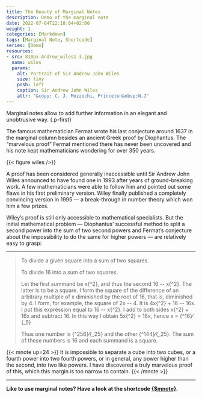 ```yaml
---
title: The Beauty of Marginal Notes
description: Demo of the marginal note
date: 2022-07-04T22:18:04+02:00
weight: 1
categories: [Markdown]
tags: [Marginal Note, Shortcode]
series: [Demo]
resources:
- src: 810px-Andrew_wiles1-3.jpg
  name: wiles
  params:
    alt: Portrait of Sir Andrew John Wiles
    size: tiny
    posh: left 
    caption: Sir Andrew John Wiles
    attr: "&copy; C. J. Mozzochi, Princeton&nbsp;N.J"
---
```


Marginal notes allow to add further information in an elegant and unobtrusive way.
{.p-first} <!--more-->

The famous mathematician Fermat wrote his last conjecture around 1637 in the marginal column besides an ancient Greek proof by Diophantus. The “marvelous proof” Fermat mentioned there has never been uncovered and his note kept mathematicians wondering for over 350 years.

{{< figure wiles />}}

A proof has been considered generally inaccessible until Sir Andrew John Wiles announced to have found one in 1993 after years of ground-breaking work. A few mathematicians were able to follow him and pointed out some flaws in his first preliminary version. Wiley finally published a completely convincing version in 1995 — a break-through in number theory which won him a few prizes.  

Wiley’s proof is still only accessible to mathematical specialists. But the initial mathematical problem — Diophantus’ successful method to split a second power into the sum of two second powers and Fermat’s conjecture about the impossibility to do the same for higher powers — are relatively easy to grasp:  

- - -

> To divide a given square into a sum of two squares.
>
> To divide 16 into a sum of two squares.
>
> Let the first summand be x{^2}, and thus the second 16 -- x{^2}. The latter is to be a square. I form the square of the difference of an arbitrary multiple of x diminished by the root of 16, that is, diminished by 4. I form, for example, the square of 2x -- 4. It is 4x{^2} + 16 -- 16x. I put this expression equal to 16 -- x{^2}. I add to both sides x{^2} + 16x and subtract 16. In this way I obtain 5x{^2} = 16x, hence x = {^16}&frasl;{_5}
>
> Thus one number is {^256}&frasl;{_25} and the other {^144}&frasl;{_25}. The sum of these numbers is 16 and each summand is a square.

{{< mnote up=24 >}}
It is impossible to separate a cube into two cubes, or a fourth power into two fourth powers, or in general, any power higher than the second, into two like powers. I have discovered a truly marvelous proof of this, which this margin is too narrow to contain.
{{< /mnote >}}

- - -

**Like to use marginal notes? Have a look at the shortcode [{$mnote}](/doc/shortcode/mnote).**

